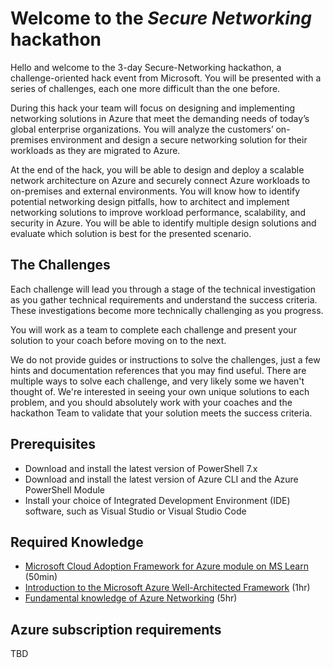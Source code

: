 # Welcome to the *Secure Networking* hackathon

Hello and welcome to the 3-day Secure-Networking hackathon, a challenge-oriented hack event from Microsoft. You will be presented with a series of challenges, each one more difficult than the one before.

During this hack your team will focus on designing and implementing networking solutions in Azure that meet the demanding needs of today’s global enterprise organizations. You will analyze the customers’ on-premises environment and design a secure networking solution for their workloads as they are migrated to Azure.

At the end of the hack, you will be able to design and deploy a scalable network architecture on Azure and securely connect Azure workloads to on-premises and external environments. You will know how to identify potential networking design pitfalls, how to architect and implement networking solutions to improve workload performance, scalability, and security in Azure. You will be able to identify multiple design solutions and evaluate which solution is best for the presented scenario. 

## The Challenges 

Each challenge will lead you through a stage of the technical investigation as you gather technical requirements and understand the success criteria. These investigations become more technically challenging as you progress.

You will work as a team to complete each challenge and present your solution to your coach before moving on to the next. 

We do not provide guides or instructions to solve the challenges, just a few hints and documentation references that you may find useful. There are multiple ways to solve each challenge, and very likely some we haven't thought of. We're interested in seeing your own unique solutions to each problem, and you should absolutely work with your coaches and the hackathon Team to validate that your solution meets the success criteria.

## Prerequisites

- Download and install the latest version of PowerShell 7.x  
- Download and install the latest version of Azure CLI and the Azure PowerShell Module 
- Install your choice of Integrated Development Environment (IDE) software, such as Visual Studio or Visual Studio Code

## Required Knowledge

- [Microsoft Cloud Adoption Framework for Azure module on MS Learn](https://learn.microsoft.com/en-us/training/modules/microsoft-cloud-adoption-framework-for-azure/) (50min)
- [Introduction to the Microsoft Azure Well-Architected Framework](https://learn.microsoft.com/en-us/training/modules/azure-well-architected-introduction/) (1hr)
- [Fundamental knowledge of Azure Networking](https://learn.microsoft.com/en-us/training/paths/intro-to-azure-network-foundation-services/) (5hr)

## Azure subscription requirements

TBD
